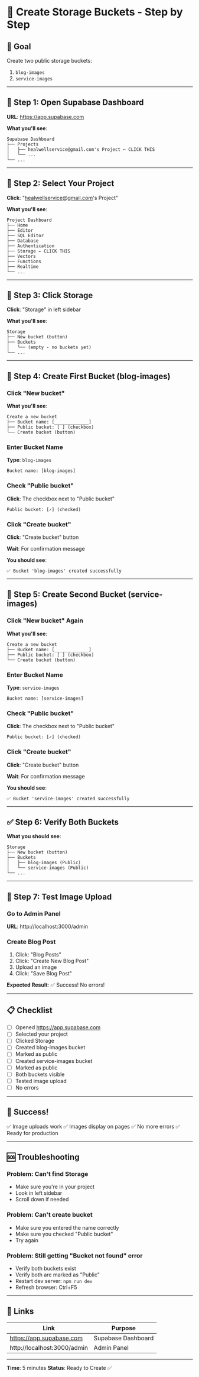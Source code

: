 # 📸 Create Storage Buckets - Step by Step

## 🎯 Goal

Create two public storage buckets:
1. `blog-images`
2. `service-images`

---

## 🚀 Step 1: Open Supabase Dashboard

**URL**: https://app.supabase.com

**What you'll see**:
```
Supabase Dashboard
├── Projects
│   ├── healwellservice@gmail.com's Project ← CLICK THIS
│   └── ...
└── ...
```

---

## 🚀 Step 2: Select Your Project

**Click**: "healwellservice@gmail.com's Project"

**What you'll see**:
```
Project Dashboard
├── Home
├── Editor
├── SQL Editor
├── Database
├── Authentication
├── Storage ← CLICK THIS
├── Vectors
├── Functions
├── Realtime
└── ...
```

---

## 🚀 Step 3: Click Storage

**Click**: "Storage" in left sidebar

**What you'll see**:
```
Storage
├── New bucket (button)
├── Buckets
│   └── (empty - no buckets yet)
└── ...
```

---

## 🚀 Step 4: Create First Bucket (blog-images)

### Click "New bucket"

**What you'll see**:
```
Create a new bucket
├── Bucket name: [_____________]
├── Public bucket: [ ] (checkbox)
└── Create bucket (button)
```

### Enter Bucket Name

**Type**: `blog-images`

```
Bucket name: [blog-images]
```

### Check "Public bucket"

**Click**: The checkbox next to "Public bucket"

```
Public bucket: [✓] (checked)
```

### Click "Create bucket"

**Click**: "Create bucket" button

**Wait**: For confirmation message

**You should see**:
```
✅ Bucket 'blog-images' created successfully
```

---

## 🚀 Step 5: Create Second Bucket (service-images)

### Click "New bucket" Again

**What you'll see**:
```
Create a new bucket
├── Bucket name: [_____________]
├── Public bucket: [ ] (checkbox)
└── Create bucket (button)
```

### Enter Bucket Name

**Type**: `service-images`

```
Bucket name: [service-images]
```

### Check "Public bucket"

**Click**: The checkbox next to "Public bucket"

```
Public bucket: [✓] (checked)
```

### Click "Create bucket"

**Click**: "Create bucket" button

**Wait**: For confirmation message

**You should see**:
```
✅ Bucket 'service-images' created successfully
```

---

## ✅ Step 6: Verify Both Buckets

**What you should see**:
```
Storage
├── New bucket (button)
├── Buckets
│   ├── blog-images (Public)
│   └── service-images (Public)
└── ...
```

---

## 🧪 Step 7: Test Image Upload

### Go to Admin Panel

**URL**: http://localhost:3000/admin

### Create Blog Post

1. Click: "Blog Posts"
2. Click: "Create New Blog Post"
3. Upload an image
4. Click: "Save Blog Post"

**Expected Result**: ✅ Success! No errors!

---

## 📋 Checklist

- [ ] Opened https://app.supabase.com
- [ ] Selected your project
- [ ] Clicked Storage
- [ ] Created blog-images bucket
- [ ] Marked as public
- [ ] Created service-images bucket
- [ ] Marked as public
- [ ] Both buckets visible
- [ ] Tested image upload
- [ ] No errors

---

## 🎉 Success!

✅ Image uploads work
✅ Images display on pages
✅ No more errors
✅ Ready for production

---

## 🆘 Troubleshooting

### Problem: Can't find Storage
- Make sure you're in your project
- Look in left sidebar
- Scroll down if needed

### Problem: Can't create bucket
- Make sure you entered the name correctly
- Make sure you checked "Public bucket"
- Try again

### Problem: Still getting "Bucket not found" error
- Verify both buckets exist
- Verify both are marked as "Public"
- Restart dev server: `npm run dev`
- Refresh browser: Ctrl+F5

---

## 🔗 Links

| Link | Purpose |
|------|---------|
| https://app.supabase.com | Supabase Dashboard |
| http://localhost:3000/admin | Admin Panel |

---

**Time**: 5 minutes
**Status**: Ready to Create ✅


